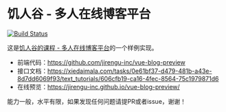 # 饥人谷 - 多人在线博客平台

[![Build Status](https://travis-ci.org/blindpirate/xiedaimala-springboot.svg?branch=master)](https://travis-ci.org/blindpirate/xiedaimala-springboot)

这是[饥人谷的课程 - 多人在线博客平台](https://xiedaimala.com/courses/77e47726-196c-4dc6-a3ee-18caaa277e8e#/common)的一个样例实现。

- 前端代码：https://github.com/jirengu-inc/vue-blog-preview
- 接口文档：https://xiedaimala.com/tasks/0e61bf37-d479-481b-a43e-8d7dd6069f93/text_tutorials/606cfb19-ca16-4fec-8564-75c1979871d6
- 在线预览：https://jirengu-inc.github.io/vue-blog-preview/

能力一般，水平有限，如果发现任何问题请提PR或者issue，谢谢！
